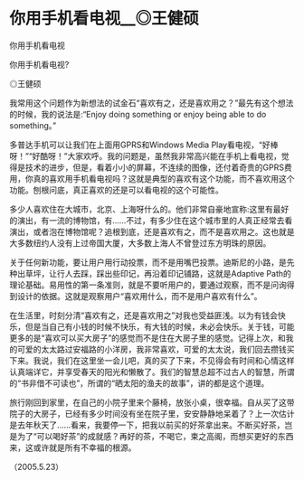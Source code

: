 # 你用手机看电视__◎王健硕

你用手机看电视

你用手机看电视?

◎王健硕

我常用这个问题作为新想法的试金石“喜欢有之，还是喜欢用之？”最先有这个想法的时候，我的说法是:“Enjoy doing something or enjoy being able to do something。”

多普达手机可以让我们在上面用GPRS和Windows Media Play看电视，“好棒呀！”“好酷呀！”大家欢呼。我的问题是，虽然我非常高兴能在手机上看电视，觉得是技术的进步，但是，看着小小的屏幕，不连续的图像，还付着奇贵的GPRS费用，你真的喜欢用手机看电视吗？这就是典型的喜欢有这个功能，而不喜欢用这个功能。刨根问底，真正喜欢的还是可以看电视的这个可能性。

多少人喜欢住在大城市，北京、上海呀什么的。他们非常自豪地宣称:这里有最好的演出，有一流的博物馆，有……不过，有多少住在这个城市里的人真正经常去看演出，或者泡在博物馆呢？追根到底，还是喜欢有之，而不是喜欢用之。这也就是大多数纽约人没有上过帝国大厦，大多数上海人不曾登过东方明珠的原因。

关于任何新功能，要让用户用行动投票，而不是用嘴巴投票。迪斯尼的小路，是先种出草坪，让行人去踩，踩出些印记，再沿着印记铺路，这就是Adaptive Path的理论基础。易用性的第一条准则，就是不要听用户的，要通过观察，而不是问询得到设计的依据。这就是观察用户“喜欢用什么，而不是用户喜欢有什么”。

在生活里，时刻分清“喜欢有之，还是喜欢用之”对我也受益匪浅。以为有钱会快乐，但是当自己有小钱的时候不快乐，有大钱的时候，未必会快乐。关于钱，可能更多的是“喜欢可以买大房子”的感觉而不是住在大房子里的感觉。记得上次，和我的可爱的太太路过安福路的小洋房，我非常喜欢，可爱的太太说，我们回去攒钱买下来。我说，我们在这里坐一会儿吧，真的买了下来，不见得会有时间和心情这样认真端详它，并享受春天的阳光和懒散了。我们的智慧总超不过古人的智慧，所谓的“书非借不可读也”，所谓的“晒太阳的渔夫的故事”，讲的都是这个道理。

旅行刚回到家里，在自己的小院子里来个藤椅，放张小桌，很幸福。自从买了这带院子的大房子，已经有多少时间没有坐在院子里，安安静静地呆着了？上一次估计是去年秋天了……看来，我要停一下，把我以前买的好茶拿出来。不断买好茶，岂是为了“可以喝好茶”的成就感？再好的茶，不喝它，束之高阁，而想买更好的东西来，这或许就是所有不幸福的根源。

（2005.5.23）